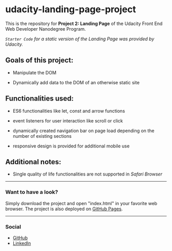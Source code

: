 #  udacity-landing-page-project

  

This is the repository for **Project 2: Landing Page** of the Udacity Front End Web Developer Nanodegree Program.

  

*`Starter Code` for a static version of the Landing Page was provided by Udacity.*

  

## Goals of this project:

* Manipulate the DOM

* Dynamically add data to the DOM of an otherwise static site

## Functionalities used:

* ES6 functionalities like let, const and arrow functions 

* event listeners for user interaction like scroll or click

* dynamically created navigation bar on page load depending on the number of existing sections

* responsive design is provided for additional mobile use
 

## Additional notes:

* Single quality of life functionalities are not supported in *Safari Browser*

---

### Want to have a look? 
Simply download the project and open "index.html" in your favorite web browser.
The project is also deployed on [GitHub Pages](https://martinschuhmacher.github.io/udacity-2-landing-page-project/).

---

### Social
* [GitHub](https://github.com/MartinSchuhmacher)
* [LinkedIn](https://www.linkedin.com/in/martinschuhmacher/)